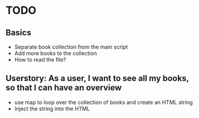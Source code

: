 # TODO

## Basics

- Separate book collection from the main script
- Add more books to the collection
- How to read the file?

## Userstory: As a user, I want to see all my books, so that I can have an overview

- use map to loop over the collection of books and create an HTML string
- Inject the string into the HTML

